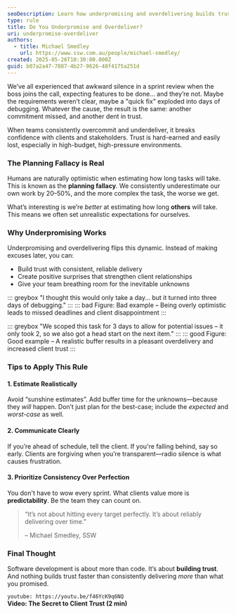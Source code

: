 ```yaml
---
seoDescription: Learn how underpromising and overdelivering builds trust with clients and improves your team's credibility. Avoid the planning fallacy by estimating realistically and communicating clearly.
type: rule
title: Do You Underpromise and Overdeliver?
uri: underpromise-overdeliver
authors:
  - title: Michael Smedley
    url: https://www.ssw.com.au/people/michael-smedley/
created: 2025-05-26T10:30:00.000Z
guid: b07a2a47-7887-4b27-9626-48f4175a251d
---
```


We’ve all experienced that awkward silence in a sprint review when the boss joins the call, expecting features to be done... and they’re not. Maybe the requirements weren’t clear, maybe a "quick fix" exploded into days of debugging. Whatever the cause, the result is the same: another commitment missed, and another dent in trust.

<!--endintro-->

When teams consistently overcommit and underdeliver, it breaks confidence with clients and stakeholders. Trust is hard-earned and easily lost, especially in high-budget, high-pressure environments.

### The Planning Fallacy is Real

Humans are naturally optimistic when estimating how long tasks will take. This is known as the **planning fallacy**. We consistently underestimate our own work by 20–50%, and the more complex the task, the worse we get.

What’s interesting is we’re *better* at estimating how long **others** will take. This means we often set unrealistic expectations for ourselves.

### Why Underpromising Works

Underpromising and overdelivering flips this dynamic. Instead of making excuses later, you can:

* Build trust with consistent, reliable delivery
* Create positive surprises that strengthen client relationships
* Give your team breathing room for the inevitable unknowns

::: greybox
"I thought this would only take a day... but it turned into three days of debugging."
:::
::: bad
Figure: Bad example – Being overly optimistic leads to missed deadlines and client disappointment
:::

::: greybox
"We scoped this task for 3 days to allow for potential issues – it only took 2, so we also got a head start on the next item."
:::
::: good
Figure: Good example – A realistic buffer results in a pleasant overdelivery and increased client trust
:::

### Tips to Apply This Rule

#### 1. Estimate Realistically  

Avoid “sunshine estimates”. Add buffer time for the unknowns—because they *will* happen. Don’t just plan for the best-case; include the *expected* and *worst-case* as well.

#### 2. Communicate Clearly  

If you’re ahead of schedule, tell the client. If you're falling behind, say so early. Clients are forgiving when you’re transparent—radio silence is what causes frustration.

#### 3. Prioritize Consistency Over Perfection  

You don't have to wow every sprint. What clients value more is **predictability**. Be the team they can count on.

> “It’s not about hitting every target perfectly. It’s about reliably delivering over time.”
> 
> – Michael Smedley, SSW

### Final Thought

Software development is about more than code. It’s about **building trust**. And nothing builds trust faster than consistently delivering *more* than what you promised.

`youtube: https://youtu.be/f46YcK9q6NQ`  
**Video: The Secret to Client Trust (2 min)**
